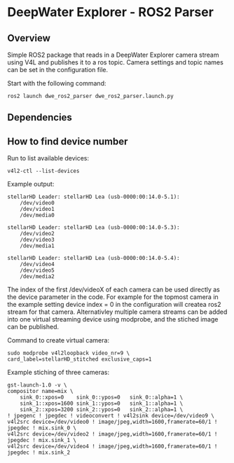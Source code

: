 # DeepWater Explorer - ROS2 Parser


## Overview

Simple ROS2 package that reads in a DeepWater Explorer camera stream using V4L and publishes it to a ros topic. Camera settings and topic names can be set in the configuration file. 

Start with the following command:
```
ros2 launch dwe_ros2_parser dwe_ros2_parser.launch.py
```

## Dependencies



## How to find device number
Run to list available devices:

```
v4l2-ctl --list-devices 
```

Example output:
```
stellarHD Leader: stellarHD Lea (usb-0000:00:14.0-5.1):
	/dev/video0
	/dev/video1
	/dev/media0

stellarHD Leader: stellarHD Lea (usb-0000:00:14.0-5.3):
	/dev/video2
	/dev/video3
	/dev/media1

stellarHD Leader: stellarHD Lea (usb-0000:00:14.0-5.4):
	/dev/video4
	/dev/video5
	/dev/media2

```

The index of the first /dev/videoX of each camera can be used directly as the device parameter in the code. For example for the topmost camera in the example setting device index = 0 in the configuration will createa ros2 stream for that camera. Alternativley multiple camera streams can be added into one virtual streaming device using modprobe, and the stiched image can be published.

Command to create virtual camera:

```
sudo modprobe v4l2loopback video_nr=9 \
card_label=stellarHD_stitched exclusive_caps=1
```

Example stiching of three cameras:
```
gst-launch-1.0 -v \
compositor name=mix \
    sink_0::xpos=0    sink_0::ypos=0   sink_0::alpha=1 \
    sink_1::xpos=1600 sink_1::ypos=0   sink_1::alpha=1 \
    sink_2::xpos=3200 sink_2::ypos=0   sink_2::alpha=1 \
! jpegenc ! jpegdec ! videoconvert ! v4l2sink device=/dev/video9 \
v4l2src device=/dev/video0 ! image/jpeg,width=1600,framerate=60/1 ! jpegdec ! mix.sink_0 \
v4l2src device=/dev/video2 ! image/jpeg,width=1600,framerate=60/1 ! jpegdec ! mix.sink_1 \
v4l2src device=/dev/video4 ! image/jpeg,width=1600,framerate=60/1 ! jpegdec ! mix.sink_2
```